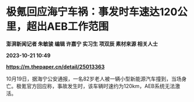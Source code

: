 # 极氪回应海宁车祸：事发时车速达120公里，超出AEB工作范围
**澎湃新闻记者 朱敏骏 编辑 许嘉宁 实习生 项双辰 素材来源 相关人士**

**2023-10-21 10:49**

**https://m.thepaper.cn/detail/25013363**

10月19日，据海宁公安通报，一名82岁老人被一辆小型新能源汽车撞到，当场身亡。极氪官方回应称，事故发生时，该车辆时速约为120km，AEB系统无法激活。